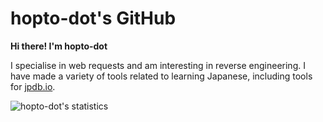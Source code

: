 # hopto-dot's GitHub

**Hi there! I'm hopto-dot**

I specialise in web requests and am interesting in reverse engineering. I have made a variety of tools related to learning Japanese, including tools for [jpdb.io](https://jpdb.io/).

![hopto-dot's statistics](https://github-readme-stats.vercel.app/api?username=hopto-dot&show_icons=true&theme=onedark)
